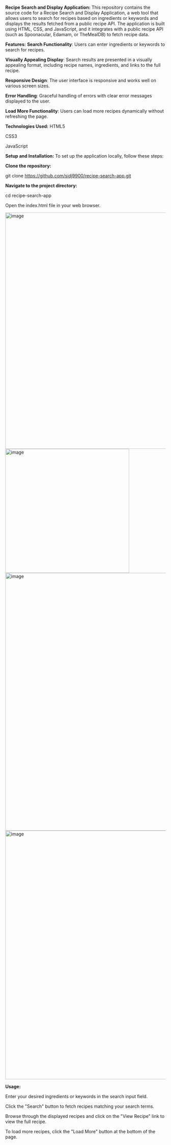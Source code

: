 **Recipe Search and Display Application:**
This repository contains the source code for a Recipe Search and Display Application, a web tool that allows users to search for recipes based on ingredients or keywords and displays the results fetched from a public recipe API. The application is built using HTML, CSS, and JavaScript, and it integrates with a public recipe API (such as Spoonacular, Edamam, or TheMealDB) to fetch recipe data.

**Features:**
**Search Functionality**: Users can enter ingredients or keywords to search for recipes.

**Visually Appealing Display**: Search results are presented in a visually appealing format, including recipe names, ingredients, and links to the full recipe.

**Responsive Design**: The user interface is responsive and works well on various screen sizes.

**Error Handling**: Graceful handling of errors with clear error messages displayed to the user.

**Load More Functionality**: Users can load more recipes dynamically without refreshing the page.


**Technologies Used:**
HTML5

CSS3

JavaScript


**Setup and Installation:**
To set up the application locally, follow these steps: 


  **Clone the repository:**
  
  git clone https://github.com/sidj9900/recipe-search-app.git 
  
  
  **Navigate to the project directory:**
  
  cd recipe-search-app
  
  Open the index.html file in your web browser.
  
  
  <img width="741" alt="image" src="https://github.com/sidj9900/recipe-search-app/assets/41987755/27f68468-28ef-43a8-8dfe-c04dd7d70b25">
  <img width="389" alt="image" src="https://github.com/sidj9900/recipe-search-app/assets/41987755/4a37264b-48c2-41f2-bc2a-c55f50561130">
  <img width="808" alt="image" src="https://github.com/sidj9900/recipe-search-app/assets/41987755/436a7413-a73e-4f3c-8eb1-b39ddd426535">
  <img width="780" alt="image" src="https://github.com/sidj9900/recipe-search-app/assets/41987755/0fca9964-a77a-490e-ae06-2b8df4569081">





**Usage:**

Enter your desired ingredients or keywords in the search input field. 

Click the "Search" button to fetch recipes matching your search terms. 

Browse through the displayed recipes and click on the "View Recipe" link to view the full recipe. 

To load more recipes, click the "Load More" button at the bottom of the page.

